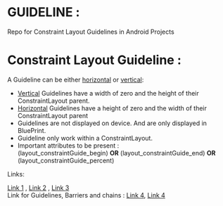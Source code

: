 # GUIDELINE : 
Repo for Constraint Layout Guidelines in Android Projects

# Constraint Layout Guideline :

A Guideline can be either [horizontal](ConstraintGuidelineHorizontalDemo1) or [vertical](/ConstraintGuidelineVerticalDemo1):

- [Vertical](/layouts/ConstraintGuidelineVerticalDemo1) Guidelines have a width of zero and the height of their ConstraintLayout parent.  
- [Horizontal](/layouts/ConstraintGuidelineHorizontalDemo1) Guidelines have a height of zero and the width of their ConstraintLayout parent
- Guidelines are not displayed on device. And are only displayed in BluePrint. 
- Guideline only work within a ConstraintLayout. 
- Important attributes to be present :   
(layout_constraintGuide_begin) **OR** (layout_constraintGuide_end) **OR** (layout_constraintGuide_percent)

Links:

[Link 1](https://developer.android.com/reference/android/support/constraint/Guideline?hl=en) ,
[Link 2](https://constraintlayout.com/basics/guidelines.html) ,
[Link 3](https://medium.com/@loutry/guide-to-constraintlayout-407cd87bc013)   
Link for Guidelines, Barriers and chains :
[Link 4](https://stackoverflow.com/questions/47114672/what-is-difference-between-barrier-and-guideline-in-constraint-layout),
[Link 4](https://riggaroo.co.za/constraintlayout-guidelines-barriers-chains-groups/)

